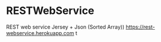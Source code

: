 # RESTWebService
REST web service Jersey + Json (Sorted Array))
https://rest-webservice.herokuapp.com
t
